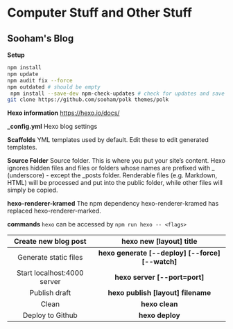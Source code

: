 # Computer Stuff and Other Stuff
## Sooham's Blog

**Setup** 
```bash
npm install
npm update
npm audit fix --force
npm outdated # should be empty
 npm install --save-dev npm-check-updates # check for updates and save
git clone https://github.com/sooham/polk themes/polk
```

**Hexo information**
https://hexo.io/docs/


**_config.yml**
Hexo blog settings

**Scaffolds**
YML templates used by default. Edit these to edit generated templates.

**Source Folder**
Source folder. This is where you put your site’s content. Hexo ignores hidden files and files or folders whose names are prefixed with _ (underscore) - except the \_posts folder. Renderable files (e.g. Markdown, HTML) will be processed and put into the public folder, while other files will simply be copied.

**hexo-renderer-kramed**
The npm dependency hexo-renderer-kramed has replaced hexo-renderer-marked.

**commands**
`hexo` can be accessed by `npm run hexo -- <flags>`

|     Create new blog post    |            **hexo new [layout] title**           |
|:---------------------------:|:------------------------------------------------:|
|    Generate static files    | **hexo generate [--deploy] [--force] [--watch]** |
| Start localhost:4000 server |           **hexo server [--port=port]**          |
|        Publish draft        |        **hexo publish [layout] filename**        |
|            Clean            |                  **hexo clean**                  |
|        Deploy to Github     |                 **hexo deploy**                  |


